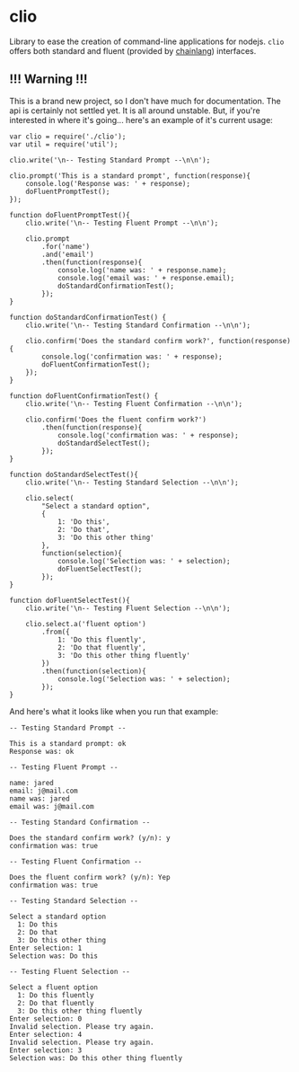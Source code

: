clio
====

Library to ease the creation of command-line applications for nodejs. `clio` offers both standard and fluent (provided
by [chainlang](https://npmjs.org/package/chainlang)) interfaces.

!!! Warning !!!
---------------

This is a brand new project, so I don't have much for documentation. The api is certainly not settled yet. It is
all around unstable. But, if you're interested in where it's going... here's an example of it's current usage:


```
var clio = require('./clio');
var util = require('util');

clio.write('\n-- Testing Standard Prompt --\n\n');

clio.prompt('This is a standard prompt', function(response){
    console.log('Response was: ' + response);
    doFluentPromptTest();
});

function doFluentPromptTest(){
    clio.write('\n-- Testing Fluent Prompt --\n\n');
    
    clio.prompt
        .for('name')
        .and('email')
        .then(function(response){
            console.log('name was: ' + response.name);
            console.log('email was: ' + response.email);
            doStandardConfirmationTest();
        });
}

function doStandardConfirmationTest() {
    clio.write('\n-- Testing Standard Confirmation --\n\n');
    
    clio.confirm('Does the standard confirm work?', function(response){
        console.log('confirmation was: ' + response);
        doFluentConfirmationTest();
    });
}

function doFluentConfirmationTest() {
    clio.write('\n-- Testing Fluent Confirmation --\n\n');
    
    clio.confirm('Does the fluent confirm work?')
        .then(function(response){
            console.log('confirmation was: ' + response);
            doStandardSelectTest();
        });
}

function doStandardSelectTest(){
    clio.write('\n-- Testing Standard Selection --\n\n');
    
    clio.select(
        "Select a standard option", 
        { 
            1: 'Do this',
            2: 'Do that', 
            3: 'Do this other thing'
        },
        function(selection){
            console.log('Selection was: ' + selection);
            doFluentSelectTest();
        });
}

function doFluentSelectTest(){
    clio.write('\n-- Testing Fluent Selection --\n\n');
    
    clio.select.a('fluent option')
        .from({
            1: 'Do this fluently',
            2: 'Do that fluently',
            3: 'Do this other thing fluently'
        })
        .then(function(selection){
            console.log('Selection was: ' + selection);
        });
}
```

And here's what it looks like when you run that example:

```
-- Testing Standard Prompt --

This is a standard prompt: ok
Response was: ok

-- Testing Fluent Prompt --

name: jared
email: j@mail.com
name was: jared
email was: j@mail.com

-- Testing Standard Confirmation --

Does the standard confirm work? (y/n): y
confirmation was: true

-- Testing Fluent Confirmation --

Does the fluent confirm work? (y/n): Yep
confirmation was: true

-- Testing Standard Selection --

Select a standard option
  1: Do this
  2: Do that
  3: Do this other thing
Enter selection: 1
Selection was: Do this

-- Testing Fluent Selection --

Select a fluent option
  1: Do this fluently
  2: Do that fluently
  3: Do this other thing fluently
Enter selection: 0
Invalid selection. Please try again.
Enter selection: 4
Invalid selection. Please try again.
Enter selection: 3
Selection was: Do this other thing fluently
```

